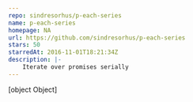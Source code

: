 ```yaml
---
repo: sindresorhus/p-each-series
name: p-each-series
homepage: NA
url: https://github.com/sindresorhus/p-each-series
stars: 50
starredAt: 2016-11-01T18:21:34Z
description: |-
    Iterate over promises serially
---
```


[object Object]
